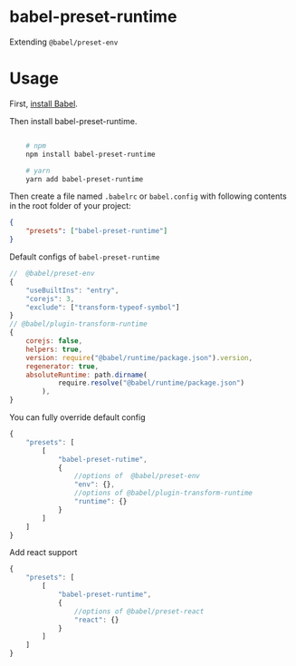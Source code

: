 # babel-preset-runtime

Extending `@babel/preset-env`

# Usage

First, [install Babel](https://babeljs.io/docs/setup/).

Then install babel-preset-runtime.

```bash

    # npm
    npm install babel-preset-runtime

    # yarn
    yarn add babel-preset-runtime


```

Then create a file named `.babelrc` or `babel.config` with following contents in the root folder of your project:

```json
{
	"presets": ["babel-preset-runtime"]
}
```

Default configs of `babel-preset-runtime`

```javascript
//  @babel/preset-env
{
	"useBuiltIns": "entry",
	"corejs": 3,
	"exclude": ["transform-typeof-symbol"]
}
// @babel/plugin-transform-runtime
{
    corejs: false,
    helpers: true,
    version: require("@babel/runtime/package.json").version,
    regenerator: true,
    absoluteRuntime: path.dirname(
			require.resolve("@babel/runtime/package.json")
		),
}

```

You can fully override default config

```javascript
{
	"presets": [
		[
			"babel-preset-rutime",
			{
				//options of  @babel/preset-env
				"env": {},
				//options of @babel/plugin-transform-runtime
				"runtime": {}
			}
		]
	]
}
```

Add react support

```javascript
{
	"presets": [
		[
			"babel-preset-runtime",
			{
				//options of @babel/preset-react
				"react": {}
			}
		]
	]
}
```
